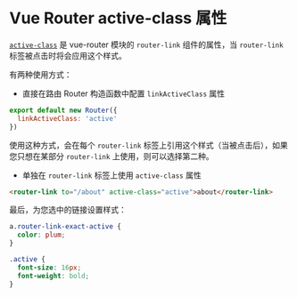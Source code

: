 # Vue Router active-class 属性

[`active-class`](https://router.vuejs.org/zh/api/#active-class) 是 vue-router 模块的 `router-link` 组件的属性，当 `router-link` 标签被点击时将会应用这个样式。

有两种使用方式：

- 直接在路由 Router 构造函数中配置 `linkActiveClass` 属性

```js
export default new Router({
  linkActiveClass: 'active'
})
```

使用这种方式，会在每个 `router-link` 标签上引用这个样式（当被点击后），如果您只想在某部分 `router-link` 上使用，则可以选择第二种。

- 单独在 `router-link` 标签上使用 `active-class` 属性

```html
<router-link to="/about" active-class="active">about</router-link>
```

最后，为您选中的链接设置样式：

```css
a.router-link-exact-active {
  color: plum;
}

.active {
  font-size: 16px;
  font-weight: bold;
}
```
